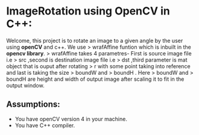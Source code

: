 # ImageRotation using OpenCV in C++:
 Welcome, this project is to rotate an image to a given angle by the user using **openCV** and c++. We use > wrafAffine 
 funtion which is inbuilt in the **opencv library**. > wrafAffine 
 takes 4 parametres- First is source image file i.e > src 
 ,second is destination image file i.e > dst 
 ,third parameter is mat object that is ouput after rotating > r 
 with some point taking into reference and last is taking the size > boundW 
 and > boundH
 . Here > boundW 
 and > boundH
 are height and width of output image after scaling it to fit in the output window.

## Assumptions:
 - You have openCV version 4 in your machine.
 - You have C++ compiler.
